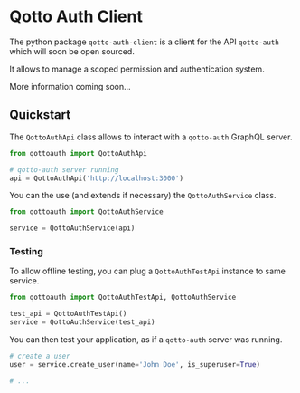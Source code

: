 # Qotto Auth Client

The python package `qotto-auth-client` is a client for the API `qotto-auth` which will soon be open sourced.

It allows to manage a scoped permission and authentication system.

More information coming soon...

## Quickstart

The `QottoAuthApi` class allows to interact with a `qotto-auth` GraphQL server.

```python
from qottoauth import QottoAuthApi

# qotto-auth server running
api = QottoAuthApi('http://localhost:3000')
```

You can the use (and extends if necessary) the `QottoAuthService` class.

```python
from qottoauth import QottoAuthService

service = QottoAuthService(api)
```

### Testing

To allow offline testing, you can plug a `QottoAuthTestApi` instance to same service.

```python
from qottoauth import QottoAuthTestApi, QottoAuthService

test_api = QottoAuthTestApi()
service = QottoAuthService(test_api)
```

You can then test your application, as if a `qotto-auth` server was running.

```python
# create a user
user = service.create_user(name='John Doe', is_superuser=True)

# ...
``` 
